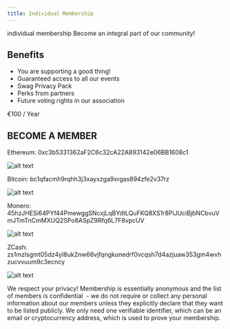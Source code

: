 ```yaml
---
title: Individual Membership
---
```


individual membership
Become an integral part of our community!

## Benefits
- You are supporting a good thing!
- Guaranteed access to all our events
- Swag Privacy Pack
- Perks from partners
- Future voting rights in our association

€100 / Year

## BECOME A MEMBER

Ethereum: 0xc3b5331362aF2C6c32cA22A893142e06BB1608c1

![alt text](https://github.com/web3privacy/docs/assets/101947219/5fe894e4-8135-48e4-8632-77cd50e7a289)

Bitcoin: bc1qfacmh9rqhh3j3xayxzga9xrgas894zfe2v37rz

![alt text](https://github.com/web3privacy/docs/assets/101947219/ca812e7b-b8a9-4045-bdfb-7df0f139a54c)

Monero: 45hzJHESi64PYf44PmewggSNcxjLqBYdtLQuFKQ8XS1r8PiJUciBjbNCbvuVmJTmTnCmMXUQ2SPo8ASpZ9Rfq6L7F8vpcUV

![alt text](https://github.com/web3privacy/docs/assets/101947219/593dfdcb-30d6-4757-82ba-6252483c05d2)

ZCash: zs1mzlsgmt05dz4yl8uk2nw66vjfqngkunedrf0vcqsh7d4azjuaw353gm4wvhzucvvuum9c3ecncy

![alt text](https://github.com/web3privacy/docs/assets/101947219/cbebe094-8175-446a-8ddc-f8cebd293120)

We respect your privacy!
Membership is essentially anonymous and the list of members is confidential  - we do not require or collect any personal information about our members unless they explicitly declare that they want to be listed publicly.
We only need one verifiable identifier, which can be an email or cryptocurrency address, which is used to prove your membership.
